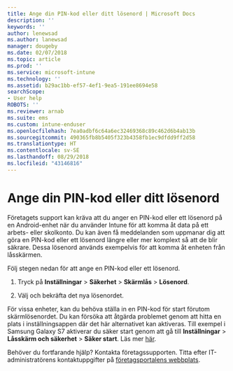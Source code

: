 ```yaml
---
title: Ange din PIN-kod eller ditt lösenord | Microsoft Docs
description: ''
keywords: ''
author: lenewsad
ms.author: lanewsad
manager: dougeby
ms.date: 02/07/2018
ms.topic: article
ms.prod: ''
ms.service: microsoft-intune
ms.technology: ''
ms.assetid: b29ac1bb-ef57-4ef1-9ea5-191ee8694e58
searchScope:
- User help
ROBOTS: ''
ms.reviewer: arnab
ms.suite: ems
ms.custom: intune-enduser
ms.openlocfilehash: 7ea0adbf6c64a6ec32469368c89c462d6b4ab13b
ms.sourcegitcommit: 490365fb8b5405f323b4358fb1ec9dfdd9ff2d58
ms.translationtype: HT
ms.contentlocale: sv-SE
ms.lasthandoff: 08/29/2018
ms.locfileid: "43146816"
---
```

# <a name="set-your-pin-or-password"></a>Ange din PIN-kod eller ditt lösenord

Företagets support kan kräva att du anger en PIN-kod eller ett lösenord på en Android-enhet när du använder Intune för att komma åt data på ett arbets- eller skolkonto. Du kan även få meddelanden som uppmanar dig att göra en PIN-kod eller ett lösenord längre eller mer komplext så att de blir säkrare. Dessa lösenord används exempelvis för att komma åt enheten från låsskärmen.

Följ stegen nedan för att ange en PIN-kod eller ett lösenord.

1.  Tryck på **Inställningar** > **Säkerhet** > **Skärmlås** > **Lösenord**.

2.  Välj och bekräfta det nya lösenordet.

För vissa enheter, kan du behöva ställa in en PIN-kod för start förutom skärmlösenordet. Du kan försöka att åtgärda problemet genom att hitta en plats i inställningsappen där det här alternativet kan aktiveras. Till exempel i Samsung Galaxy S7 aktiverar du säker start genom att gå till **Inställningar** > **Låsskärm och säkerhet** > **Säker start**. Läs mer [här](/intune-user-help/your-device-appears-encrypted-but-cp-says-otherwise-android). 

Behöver du fortfarande hjälp? Kontakta företagssupporten. Titta efter IT-administratörens kontaktuppgifter på [företagsportalens webbplats](https://go.microsoft.com/fwlink/?linkid=2010980).
